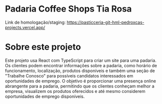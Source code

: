 # Padaria Coffee Shops Tia Rosa

Link de homologação/staging: https://pasticceria-git-hml-pedroxcas-projects.vercel.app/


# Sobre este projeto

Este projeto usa React com TypeScript para criar um site para uma padaria. Os clientes podem encontrar informações sobre a padaria, como horário de funcionamento, localização, produtos disponíveis e também uma seção de "Trabalhe Conosco" para possíveis candidatos interessados em oportunidades de emprego. O objetivo é proporcionar uma presença online abrangente para a padaria, permitindo que os clientes conheçam melhor a empresa, visualizem os produtos oferecidos e até mesmo considerem oportunidades de emprego disponíveis.